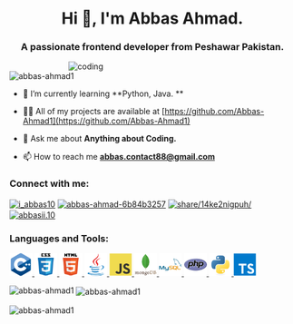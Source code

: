 <h1 align="center">Hi 👋, I'm Abbas Ahmad.</h1>
<h3 align="center">A passionate frontend developer from Peshawar Pakistan.</h3>

<img src="https://user-images.githubusercontent.com/74038190/212749171-b84692a8-2b04-4e3b-93ca-ac14705da224.gif" alt="coding" align="right" width="400">


<p align="left"> <img src="https://komarev.com/ghpvc/?username=abbas-ahmad1&label=Profile%20views&color=0e75b6&style=flat" alt="abbas-ahmad1" /> </p>

- 🌱 I’m currently learning **Python, Java. **

- 👨‍💻 All of my projects are available at [https://github.com/Abbas-Ahmad1](https://github.com/Abbas-Ahmad1)

- 💬 Ask me about **Anything about Coding.**

- 📫 How to reach me **abbas.contact88@gmail.com**

<h3 align="left">Connect with me:</h3>
<p align="left">
<a href="https://twitter.com/i_abbas10" target="blank"><img align="center" src="https://raw.githubusercontent.com/rahuldkjain/github-profile-readme-generator/master/src/images/icons/Social/twitter.svg" alt="i_abbas10" height="30" width="40" /></a>
<a href="https://linkedin.com/in/abbas-ahmad-6b84b3257" target="blank"><img align="center" src="https://raw.githubusercontent.com/rahuldkjain/github-profile-readme-generator/master/src/images/icons/Social/linked-in-alt.svg" alt="abbas-ahmad-6b84b3257" height="30" width="40" /></a>
<a href="https://fb.com/share/14ke2nigpuh/" target="blank"><img align="center" src="https://raw.githubusercontent.com/rahuldkjain/github-profile-readme-generator/master/src/images/icons/Social/facebook.svg" alt="share/14ke2nigpuh/" height="30" width="40" /></a>
<a href="https://instagram.com/abbasii.10" target="blank"><img align="center" src="https://raw.githubusercontent.com/rahuldkjain/github-profile-readme-generator/master/src/images/icons/Social/instagram.svg" alt="abbasii.10" height="30" width="40" /></a>
</p>

<h3 align="left">Languages and Tools:</h3>
<p align="left"> <a href="https://www.w3schools.com/cpp/" target="_blank" rel="noreferrer"> <img src="https://raw.githubusercontent.com/devicons/devicon/master/icons/cplusplus/cplusplus-original.svg" alt="cplusplus" width="40" height="40"/> </a> <a href="https://www.w3schools.com/css/" target="_blank" rel="noreferrer"> <img src="https://raw.githubusercontent.com/devicons/devicon/master/icons/css3/css3-original-wordmark.svg" alt="css3" width="40" height="40"/> </a> <a href="https://www.w3.org/html/" target="_blank" rel="noreferrer"> <img src="https://raw.githubusercontent.com/devicons/devicon/master/icons/html5/html5-original-wordmark.svg" alt="html5" width="40" height="40"/> </a> <a href="https://www.java.com" target="_blank" rel="noreferrer"> <img src="https://raw.githubusercontent.com/devicons/devicon/master/icons/java/java-original.svg" alt="java" width="40" height="40"/> </a> <a href="https://developer.mozilla.org/en-US/docs/Web/JavaScript" target="_blank" rel="noreferrer"> <img src="https://raw.githubusercontent.com/devicons/devicon/master/icons/javascript/javascript-original.svg" alt="javascript" width="40" height="40"/> </a> <a href="https://www.mongodb.com/" target="_blank" rel="noreferrer"> <img src="https://raw.githubusercontent.com/devicons/devicon/master/icons/mongodb/mongodb-original-wordmark.svg" alt="mongodb" width="40" height="40"/> </a> <a href="https://www.mysql.com/" target="_blank" rel="noreferrer"> <img src="https://raw.githubusercontent.com/devicons/devicon/master/icons/mysql/mysql-original-wordmark.svg" alt="mysql" width="40" height="40"/> </a> <a href="https://www.php.net" target="_blank" rel="noreferrer"> <img src="https://raw.githubusercontent.com/devicons/devicon/master/icons/php/php-original.svg" alt="php" width="40" height="40"/> </a> <a href="https://www.python.org" target="_blank" rel="noreferrer"> <img src="https://raw.githubusercontent.com/devicons/devicon/master/icons/python/python-original.svg" alt="python" width="40" height="40"/> </a> <a href="https://www.typescriptlang.org/" target="_blank" rel="noreferrer"> <img src="https://raw.githubusercontent.com/devicons/devicon/master/icons/typescript/typescript-original.svg" alt="typescript" width="40" height="40"/> </a> </p>

<p><img align="left" src="https://github-readme-stats.vercel.app/api/top-langs?username=abbas-ahmad1&show_icons=true&locale=en&layout=compact" alt="abbas-ahmad1" /></p>

<p>&nbsp;<img align="center" src="https://github-readme-stats.vercel.app/api?username=abbas-ahmad1&show_icons=true&locale=en" alt="abbas-ahmad1" /></p>

<p><img align="center" src="https://github-readme-streak-stats.herokuapp.com/?user=abbas-ahmad1&" alt="abbas-ahmad1" /></p>
